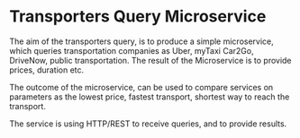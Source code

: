 # Transporters Query Microservice

The aim of the transporters query, is to produce a simple microservice, which queries transportation companies as Uber, myTaxi Car2Go, DriveNow, public transportation. The result of the Microservice is to provide prices, duration etc. 

The outcome of the microservice, can be used to compare services on parameters as the lowest price, fastest transport, shortest way to reach the transport. 

The service is using HTTP/REST to receive queries, and to provide results. 

